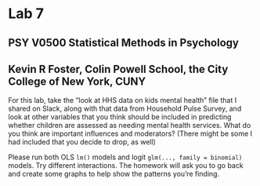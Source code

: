 Lab 7
================

## PSY V0500 Statistical Methods in Psychology

## Kevin R Foster, Colin Powell School, the City College of New York, CUNY

For this lab, take the “look at HHS data on kids mental health” file
that I shared on Slack, along with that data from Household Pulse
Survey, and look at other variables that you think should be included in
predicting whether children are assessed as needing mental health
services. What do you think are important influences and moderators?
(There might be some I had included that you decide to drop, as well)

Please run both OLS `lm()` models and logit
`glm(..., family = binomial)` models. Try different interactions. The
homework will ask you to go back and create some graphs to help show the
patterns you’re finding.
